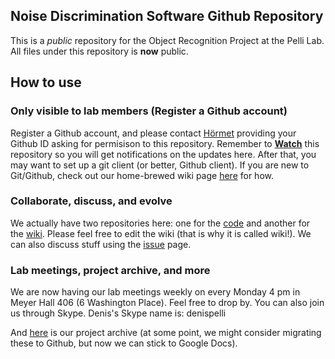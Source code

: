## Noise Discrimination Software Github Repository

This is a *public* repository for the Object Recognition Project at the Pelli Lab. All files under this repository is **now** public.

## How to use

### Only visible to lab members (Register a Github account)

Register a Github account, and please contact [Hörmet](mailto:hyiltiz@gmail.com) providing your Github ID asking for permisison to this repository. Remember to **[Watch]** this repository so you will get notifications on the updates here. After that, you may want to set up a git client (or better, Github client). If you are new to Git/Github, check out our home-brewed wiki page [here][wiki-git] for how.



### Collaborate, discuss, and evolve

We actually have two repositories here: one for the [code][code-repo] and another for the [wiki][wiki-home]. Please feel free to edit the wiki (that is why it is called wiki!). We can also discuss stuff using the [issue] page.


### Lab meetings, project archive, and more

We are now having our lab meetings weekly on every Monday 4 pm in Meyer Hall 406 (6 Washington Place). Feel free to drop by. You can also join us through Skype. Denis's Skype name is: denispelli

And [here][archive] is our project archive (at some point, we might consider migrating these to Github, but now we can stick to Google Docs).


[wiki-git]:https://github.com/hyiltiz/NoiseDiscrimination/wiki/About-Git-and-Github
[wiki-home]:https://github.com/hyiltiz/NoiseDiscrimination/wiki/
[code-repo]:https://github.com/hyiltiz/NoiseDiscrimination/
[issue]:https://github.com/hyiltiz/NoiseDiscrimination/issues
[watch]:https://github.com/hyiltiz/NoiseDiscrimination/subscription
[archive]:https://docs.google.com/document/d/1Ak-CLmGN2DZkY8x2E2d4xCDBv5btEoT29ZT0aLOc6YE/edit
